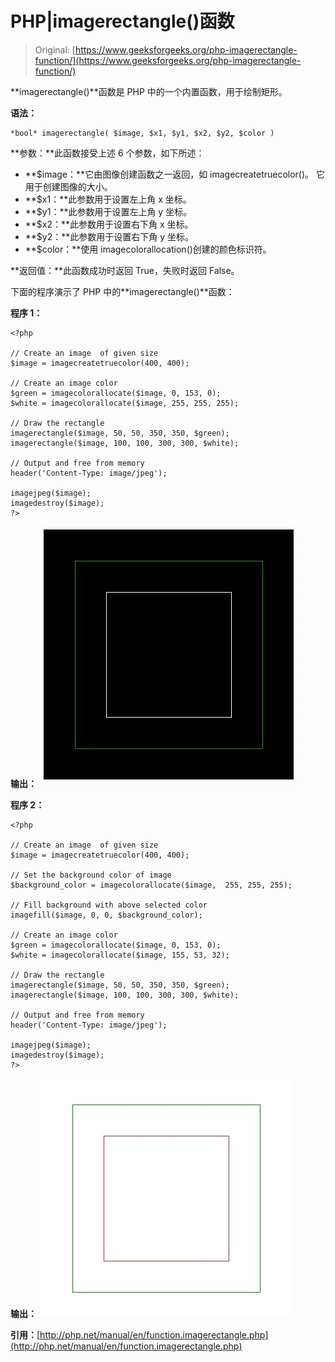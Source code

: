 # PHP|imagerectangle()函数

> Original: [https://www.geeksforgeeks.org/php-imagerectangle-function/](https://www.geeksforgeeks.org/php-imagerectangle-function/)

**imagerectangle()**函数是 PHP 中的一个内置函数，用于绘制矩形。

**语法：**

```
*bool* imagerectangle( $image, $x1, $y1, $x2, $y2, $color )
```

**参数：**此函数接受上述 6 个参数，如下所述：

*   **$image：**它由图像创建函数之一返回，如 imagecreatetruecolor()。 它用于创建图像的大小。
*   **$x1：**此参数用于设置左上角 x 坐标。
*   **$y1：**此参数用于设置左上角 y 坐标。
*   **$x2：**此参数用于设置右下角 x 坐标。
*   **$y2：**此参数用于设置右下角 y 坐标。
*   **$color：**使用 imagecolorallocation()创建的颜色标识符。

**返回值：**此函数成功时返回 True，失败时返回 False。

下面的程序演示了 PHP 中的**imagerectangle()**函数：

**程序 1：**

```
<?php

// Create an image  of given size
$image = imagecreatetruecolor(400, 400);

// Create an image color
$green = imagecolorallocate($image, 0, 153, 0);
$white = imagecolorallocate($image, 255, 255, 255);

// Draw the rectangle
imagerectangle($image, 50, 50, 350, 350, $green);
imagerectangle($image, 100, 100, 300, 300, $white);

// Output and free from memory
header('Content-Type: image/jpeg');

imagejpeg($image);
imagedestroy($image);
?>
```

**输出：**
![image](img/3fd0e0d3d2d4f38f46673f07564f365e.png)

**程序 2：**

```
<?php

// Create an image  of given size
$image = imagecreatetruecolor(400, 400);

// Set the background color of image 
$background_color = imagecolorallocate($image,  255, 255, 255); 

// Fill background with above selected color 
imagefill($image, 0, 0, $background_color); 

// Create an image color
$green = imagecolorallocate($image, 0, 153, 0);
$white = imagecolorallocate($image, 155, 53, 32);

// Draw the rectangle
imagerectangle($image, 50, 50, 350, 350, $green);
imagerectangle($image, 100, 100, 300, 300, $white);

// Output and free from memory
header('Content-Type: image/jpeg');

imagejpeg($image);
imagedestroy($image);
?>
```

**输出：**
![imag](img/c3acf77a61105958eb03ad71abd5fd24.png)

**引用：**[http://php.net/manual/en/function.imagerectangle.php](http://php.net/manual/en/function.imagerectangle.php)